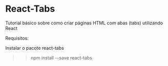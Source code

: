 # React-Tabs
Tutorial básico sobre como criar páginas HTML com abas (tabs) utilizando React

Requisitos:

Instalar o pacote react-tabs
>> npm install --save react-tabs
